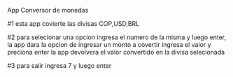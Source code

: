 
App Conversor de monedas

#1 esta app covierte las divisas COP,USD,BRL

#2 para selecionar una opcion ingresa el numero de la misma y luego enter,
la app dara la opcion de ingresar un monto a covertir ingresa el valor
y preciona enter la app devolvera el valor convertido en la divisa selecionada

#3 para salir ingresa 7 y luego enter

